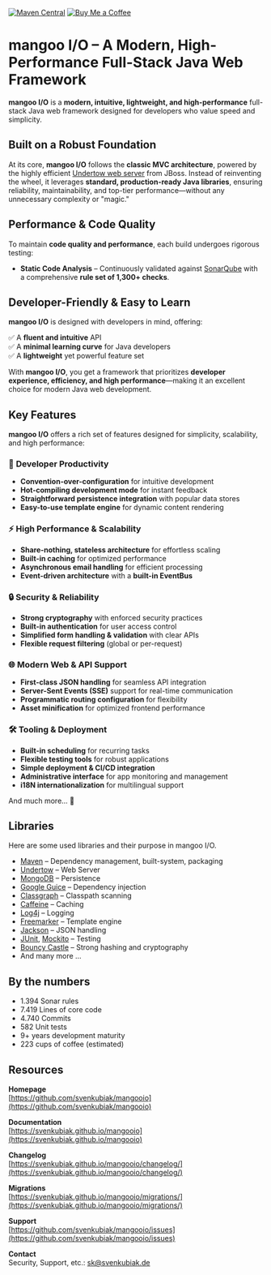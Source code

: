 [![Maven Central](https://maven-badges.herokuapp.com/maven-central/io.mangoo/mangooio/badge.svg?style=flat)](https://mvnrepository.com/artifact/io.mangoo/mangooio)
[![Buy Me a Coffee](https://img.shields.io/badge/Buy%20Me%20A%20Coffee-%F0%9F%8D%BA-yellow)](https://buymeacoffee.com/svenkubiak)

# mangoo I/O – A Modern, High-Performance Full-Stack Java Web Framework

**mangoo I/O** is a **modern, intuitive, lightweight, and high-performance** full-stack Java web framework designed for developers who value speed and simplicity.

## Built on a Robust Foundation

At its core, **mangoo I/O** follows the **classic MVC architecture**, powered by the highly efficient [Undertow web server](http://undertow.io/) from JBoss. Instead of reinventing the wheel, it leverages **standard, production-ready Java libraries**, ensuring reliability, maintainability, and top-tier performance—without any unnecessary complexity or "magic."

## Performance & Code Quality

To maintain **code quality and performance**, each build undergoes rigorous testing:

- **Static Code Analysis** – Continuously validated against [SonarQube](http://www.sonarqube.org/) with a comprehensive **rule set of 1,300+ checks**.

## Developer-Friendly & Easy to Learn

**mangoo I/O** is designed with developers in mind, offering:

✅ A **fluent and intuitive** API  
✅ A **minimal learning curve** for Java developers  
✅ A **lightweight** yet powerful feature set

With **mangoo I/O**, you get a framework that prioritizes **developer experience, efficiency, and high performance**—making it an excellent choice for modern Java web development.

## Key Features

**mangoo I/O** offers a rich set of features designed for simplicity, scalability, and high performance:

### 🚀 **Developer Productivity**
- **Convention-over-configuration** for intuitive development
- **Hot-compiling development mode** for instant feedback
- **Straightforward persistence integration** with popular data stores
- **Easy-to-use template engine** for dynamic content rendering

### ⚡ **High Performance & Scalability**
- **Share-nothing, stateless architecture** for effortless scaling
- **Built-in caching** for optimized performance
- **Asynchronous email handling** for efficient processing
- **Event-driven architecture** with a **built-in EventBus**

### 🔒 **Security & Reliability**
- **Strong cryptography** with enforced security practices
- **Built-in authentication** for user access control
- **Simplified form handling & validation** with clear APIs
- **Flexible request filtering** (global or per-request)

### 🌐 **Modern Web & API Support**
- **First-class JSON handling** for seamless API integration
- **Server-Sent Events (SSE)** support for real-time communication
- **Programmatic routing configuration** for flexibility
- **Asset minification** for optimized frontend performance

### 🛠 **Tooling & Deployment**
- **Built-in scheduling** for recurring tasks
- **Flexible testing tools** for robust applications
- **Simple deployment & CI/CD integration**
- **Administrative interface** for app monitoring and management
- **i18N internationalization** for multilingual support

And much more... 🚀

## Libraries

Here are some used libraries and their purpose in mangoo I/O.

* [Maven](https://maven.apache.org/) – Dependency management, built-system, packaging
* [Undertow](http://undertow.io/) – Web Server
* [MongoDB](https://www.mongodb.com/) – Persistence
* [Google Guice](https://github.com/google/guice) – Dependency injection
* [Classgraph](https://github.com/classgraph/classgraph) – Classpath scanning
* [Caffeine](https://github.com/ben-manes/caffeine) – Caching
* [Log4j](http://logging.apache.org/log4j/2.x/) – Logging
* [Freemarker](http://freemarker.org/) – Template engine
* [Jackson](https://github.com/FasterXML/jackson) – JSON handling
* [JUnit](http://junit.org/junit4/), [Mockito](http://site.mockito.org/) – Testing
* [Bouncy Castle](https://www.bouncycastle.org/) – Strong hashing and cryptography
* And many more …

## By the numbers

* 1.394 Sonar rules
* 7.419 Lines of core code
* 4.740 Commits
* 582 Unit tests
* 9+ years development maturity
* 223 cups of coffee (estimated)

## Resources

**Homepage**   
[https://github.com/svenkubiak/mangooio](https://github.com/svenkubiak/mangooio)

**Documentation**   
[https://svenkubiak.github.io/mangooio](https://svenkubiak.github.io/mangooio)  

**Changelog**   
[https://svenkubiak.github.io/mangooio/changelog/](https://svenkubiak.github.io/mangooio/changelog/)  

**Migrations**   
[https://svenkubiak.github.io/mangooio/migrations/](https://svenkubiak.github.io/mangooio/migrations/)

**Support**   
[https://github.com/svenkubiak/mangooio/issues](https://github.com/svenkubiak/mangooio/issues)  

**Contact**  
Security, Support, etc.: sk@svenkubiak.de
